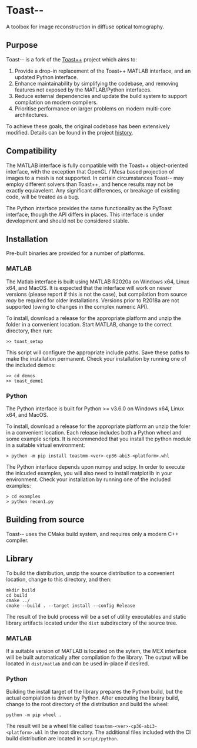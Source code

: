 # Toast--

A toolbox for image reconstruction in diffuse optical tomography.

## Purpose

Toast-- is a fork of the [Toast++](https://github.com/toastpp/toastpp) project which aims to: 

 1. Provide a drop-in replacement of the Toast++ MATLAB interface, and an updated Python interface.
 2. Enhance maintainability by simplifying the codebase, and removing features not exposed by the MATLAB/Python interfaces.
 3. Reduce external dependencies and update the build system to support compilation on modern compilers.
 4. Prioritise performance on larger problems on modern multi-core architectures.

To achieve these goals, the original codebase has been extensively modified. Details can be found in the project [history](https://github.com/samuelpowell/toastmm/blob/master/HISTORY.md).

## Compatibility

The MATLAB interface is fully compatible with the Toast++ object-oriented interface, with the
exception that OpenGL / Mesa based projection of images to a mesh is not supported. In
certain circumstances Toast-- may employ different solvers than Toast++, and hence results
may not be exactly equiavelent. Any significant differences, or breakage of existing code, will
be treated as a bug.

The Python interface provides the same functionality as the PyToast interface, though the API
differs in places. This interface is under development and should not be considered stable.

## Installation

Pre-built binaries are provided for a number of platforms.

### MATLAB

The Matlab interface is built using MATLAB R2020a on Windows x64, Linux x64, and MacOS.
It is expected that the interface will work on newer versions (please report if this is not
the case), but compilation from source *may* be required for older installations. Versions
prior to R2018a are not supported (owing to changes in the complex numeric API).

To install, download a release for the appropriate platform and unzip the folder in a
convenient location. Start MATLAB, change to the correct directory, then run:

```
>> toast_setup
```

This script will configure the appropriate include paths. Save these paths to make the
installation permanent. Check your installation by running one of the included demos:

```
>> cd demos
>> toast_demo1
```

### Python

The Python interface is built for Python >= v3.6.0 on Windows x64, Linux x64, and MacOS.

To install, download a release for the appropriate platform an unzip the foler in a 
convenient location. Each release includes both a Python wheel and some example scripts. It is recommended that you install the python module in a suitable
virtual environment:

```
> python -m pip install toastmm-<ver>-cp36-abi3-<platform>.whl
```

The Python interface depends upon numpy and scipy. In order to execute the inlcuded examples, you will also need to install matplotlib in your environment. Check your installation by running one of the included examples:

```
> cd examples
> python recon1.py
```

## Building from source

Toast-- uses the CMake build system, and requires only a modern C++ compiler.

## Library

To build the distribution, unzip the source distribution to a convenient location,  change to this directory, and then:

```
mkdir build
cd build
cmake ../
cmake --build . --target install --config Release
```

The result of the buld process will be a set of utility executables and static library artifacts located under the `dist` subdirectory of the source tree.

### MATLAB

If a suitable version of MATLAB is located on the sytem, the MEX interface will be built automatically after compilation fo the library. The output will be located in `dist/matlab` and can be used in-place if desired.

### Python

Building the install target of the library prepares the Python build, but the actual compialtion is driven by Python. After executing the library build, change to the root directory of the distribution and build the wheel:

```
python -m pip wheel .
```

The result will be a wheel file called `toastmm-<ver>-cp36-abi3-<platform>.whl` in the root directory. The additional files included with the CI build distribution are located in `script/python`.






